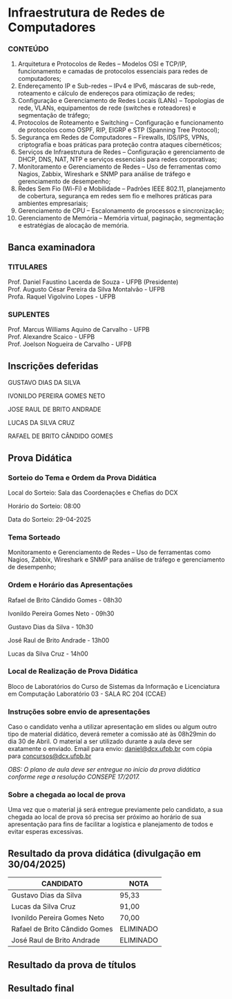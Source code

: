 # Infraestrutura de Redes de Computadores

### CONTEÚDO
01. Arquitetura e Protocolos de Redes – Modelos OSI e TCP/IP, funcionamento e camadas de protocolos essenciais para redes de computadores;<br>
02. Endereçamento IP e Sub-redes – IPv4 e IPv6, máscaras de sub-rede, roteamento e cálculo de endereços para otimização de redes;<br>
03. Configuração e Gerenciamento de Redes Locais (LANs) – Topologias de rede, VLANs, equipamentos de rede (switches e roteadores) e segmentação de tráfego;<br>
04. Protocolos de Roteamento e Switching – Configuração e funcionamento de protocolos como OSPF, RIP, EIGRP e STP (Spanning Tree Protocol);<br>
05. Segurança em Redes de Computadores – Firewalls, IDS/IPS, VPNs, criptografia e boas práticas para proteção contra ataques cibernéticos;<br>
06. Serviços de Infraestrutura de Redes – Configuração e gerenciamento de DHCP, DNS, NAT, NTP e serviços essenciais para redes corporativas;<br>
07. Monitoramento e Gerenciamento de Redes – Uso de ferramentas como Nagios, Zabbix, Wireshark e SNMP para análise de tráfego e gerenciamento de desempenho;<br>
08. Redes Sem Fio (Wi-Fi) e Mobilidade – Padrões IEEE 802.11, planejamento de cobertura, segurança em redes sem fio e melhores práticas para ambientes empresariais;<br>
09. Gerenciamento de CPU – Escalonamento de processos e sincronização;<br>
10. Gerenciamento de Memória – Memória virtual, paginação, segmentação e estratégias de alocação de memória.

## Banca examinadora

### TITULARES
Prof. Daniel Faustino Lacerda de Souza - UFPB (Presidente)<br>
Prof. Augusto César Pereira da Silva Montalvão - UFPB<br>
Profa. Raquel Vigolvino Lopes - UFPB<br>

### SUPLENTES
Prof. Marcus Williams Aquino de Carvalho - UFPB<br>
Prof. Alexandre Scaico - UFPB<br>
Prof. Joelson Nogueira de Carvalho - UFPB<br>

## Inscrições deferidas
GUSTAVO DIAS DA SILVA

IVONILDO PEREIRA GOMES NETO

JOSE RAUL DE BRITO ANDRADE

LUCAS DA SILVA CRUZ

RAFAEL DE BRITO CÂNDIDO GOMES

## Prova Didática

### Sorteio do Tema e Ordem da Prova Didática

Local do Sorteio: Sala das Coordenações e Chefias do DCX

Horário do Sorteio: 08:00

Data do Sorteio: 29-04-2025

### Tema Sorteado

Monitoramento e Gerenciamento de Redes – Uso de ferramentas como Nagios, Zabbix, Wireshark e SNMP para análise de tráfego e gerenciamento de desempenho;<br>

### Ordem e Horário das Apresentações

Rafael de Brito Cândido Gomes - 08h30

Ivonildo Pereira Gomes Neto - 09h30

Gustavo Dias da Silva - 10h30

José Raul de Brito Andrade - 13h00

Lucas da Silva Cruz - 14h00

### Local de Realização de Prova Didática

Bloco de Laboratórios do Curso de Sistemas da Informação e Licenciatura em Computação
Laboratório 03 -  SALA RC 204 (CCAE)

### Instruções sobre envio de apresentações

Caso o candidato venha a utilizar apresentação em slides ou algum outro tipo de material didático, deverá remeter a comissão até às 08h29min do dia 30 de Abril. O material a ser utilizado durante a aula deve ser exatamente o enviado.
Email para envio: daniel@dcx.ufpb.br com cópia para concursos@dcx.ufpb.br

*OBS: O plano de aula deve ser entregue no início da prova didática conforme rege a resolução CONSEPE 17/2017.*

### Sobre a chegada ao local de prova

Uma vez que o material já será entregue previamente pelo candidato, a sua chegada ao local de prova só precisa ser próximo ao horário de sua apresentação para fins de facilitar a logística e planejamento de todos e evitar esperas excessivas. 


## Resultado da prova didática (divulgação em 30/04/2025)

| CANDIDATO  | NOTA |
| ------------- | ------------- |
| Gustavo Dias da Silva | 95,33 |
| Lucas da Silva Cruz | 91,00 |
| Ivonildo Pereira Gomes Neto | 70,00 |
| Rafael de Brito Cândido Gomes  | ELIMINADO |
| José Raul de Brito Andrade  | ELIMINADO  |


## Resultado da prova de títulos

## Resultado final
